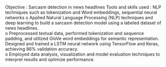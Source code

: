 Objective :  Sarcasm detection in news headlines 
Tools and skills used : NLP techniques such as tokenization and Word embeddings, sequential neural 
networks 
o Applied Natural Language Processing (NLP) techniques and deep learning to build a sarcasm detection 
model using a labeled dataset of news headlines.  
o Preprocessed textual data, performed tokenization and sequence padding, and utilized GloVe word 
embeddings for semantic representation. Designed and trained a LSTM neural network using 
TensorFlow and Keras, achieving 86% validation accuracy.  
o Employed data analysis, visualization and model evaluation techniques to interpret results and 
optimize performance.
